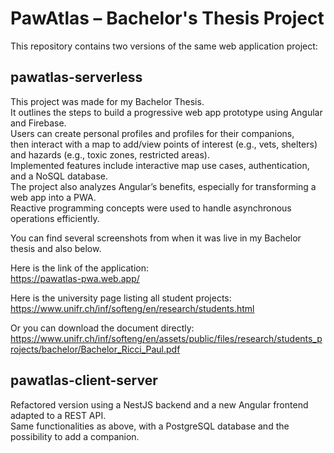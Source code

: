 # PawAtlas – Bachelor's Thesis Project

This repository contains two versions of the same web application project:

## pawatlas-serverless

This project was made for my Bachelor Thesis.  
It outlines the steps to build a progressive web app prototype using Angular and Firebase.  
Users can create personal profiles and profiles for their companions,  
then interact with a map to add/view points of interest (e.g., vets, shelters) and hazards (e.g., toxic zones, restricted areas).  
Implemented features include interactive map use cases, authentication, and a NoSQL database.  
The project also analyzes Angular’s benefits, especially for transforming a web app into a PWA.  
Reactive programming concepts were used to handle asynchronous operations efficiently.

You can find several screenshots from when it was live in my Bachelor thesis and also below.

Here is the link of the application:  
<https://pawatlas-pwa.web.app/>

Here is the university page listing all student projects:  
<https://www.unifr.ch/inf/softeng/en/research/students.html>

Or you can download the document directly:  
<https://www.unifr.ch/inf/softeng/en/assets/public/files/research/students_projects/bachelor/Bachelor_Ricci_Paul.pdf>

## pawatlas-client-server

Refactored version using a NestJS backend and a new Angular frontend adapted to a REST API.  
Same functionalities as above, with a PostgreSQL database and the possibility to add a companion.
